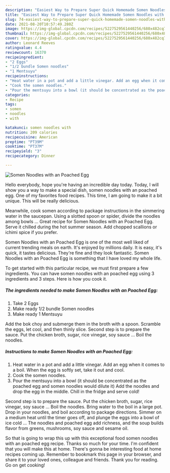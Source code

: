 ```yaml
---
description: "Easiest Way to Prepare Super Quick Homemade Somen Noodles with an Poached Egg"
title: "Easiest Way to Prepare Super Quick Homemade Somen Noodles with an Poached Egg"
slug: 74-easiest-way-to-prepare-super-quick-homemade-somen-noodles-with-an-poached-egg
date: 2021-08-20T10:57:49.280Z
image: https://img-global.cpcdn.com/recipes/5227529561440256/680x482cq70/somen-noodles-with-an-poached-egg-recipe-main-photo.jpg
thumbnail: https://img-global.cpcdn.com/recipes/5227529561440256/680x482cq70/somen-noodles-with-an-poached-egg-recipe-main-photo.jpg
cover: https://img-global.cpcdn.com/recipes/5227529561440256/680x482cq70/somen-noodles-with-an-poached-egg-recipe-main-photo.jpg
author: Leonard Reeves
ratingvalue: 4.4
reviewcount: 16370
recipeingredient:
- "2 Eggs"
- "1/2 bundle Somen noodles"
- "1 Mentsuyu"
recipeinstructions:
- "Heat water in a pot and add a little vinegar. Add an egg when it comes to a boil. When the egg is softly set, take it out and cool."
- "Cook the somen noodles."
- "Pour the mentsuyu into a bowl (it should be concentrated as the poached egg and somen noodles would dilute it) Add the noodles and drop the egg in the middle. Chill in the fridge and serve cold!"
categories:
- Recipe
tags:
- somen
- noodles
- with

katakunci: somen noodles with 
nutrition: 209 calories
recipecuisine: American
preptime: "PT39M"
cooktime: "PT37M"
recipeyield: "3"
recipecategory: Dinner

---
```



![Somen Noodles with an Poached Egg](https://img-global.cpcdn.com/recipes/5227529561440256/680x482cq70/somen-noodles-with-an-poached-egg-recipe-main-photo.jpg)

Hello everybody, hope you're having an incredible day today. Today, I will show you a way to make a special dish, somen noodles with an poached egg. One of my favorites food recipes. This time, I am going to make it a bit unique. This will be really delicious.

Meanwhile, cook somen according to package instructions in the simmering water in the saucepan. Using a slotted spoon or spider, divide the noodles among bowls … Great recipe for Somen Noodles with an Poached Egg. Serve it chilled during the hot summer season. Add chopped scallions or ichimi spice if you prefer.

Somen Noodles with an Poached Egg is one of the most well liked of current trending meals on earth. It's enjoyed by millions daily. It is easy, it's quick, it tastes delicious. They're fine and they look fantastic. Somen Noodles with an Poached Egg is something that I have loved my whole life.


To get started with this particular recipe, we must first prepare a few ingredients. You can have somen noodles with an poached egg using 3 ingredients and 3 steps. Here is how you cook it.

<!--inarticleads1-->

##### The ingredients needed to make Somen Noodles with an Poached Egg:

1. Take 2 Eggs
1. Make ready 1/2 bundle Somen noodles
1. Make ready 1 Mentsuyu


Add the bok choy and submerge them in the broth with a spoon. Scramble the eggs, let cool, and then thinly slice. Second step is to prepare the sauce. Put the chicken broth, sugar, rice vinegar, soy sauce … Boil the noodles. 

<!--inarticleads2-->

##### Instructions to make Somen Noodles with an Poached Egg:

1. Heat water in a pot and add a little vinegar. Add an egg when it comes to a boil. When the egg is softly set, take it out and cool.
1. Cook the somen noodles.
1. Pour the mentsuyu into a bowl (it should be concentrated as the poached egg and somen noodles would dilute it) Add the noodles and drop the egg in the middle. Chill in the fridge and serve cold!


Second step is to prepare the sauce. Put the chicken broth, sugar, rice vinegar, soy sauce … Boil the noodles. Bring water to the boil in a large pot. Drop in your noodles, and boil according to package directions. Simmer on a medium heat until the timer goes off, and plunge the eggs into a bowl of ice cold … The noodles and poached egg add richness, and the soup builds flavor from greens, mushrooms, soy sauce and sesame oil. 

So that is going to wrap this up with this exceptional food somen noodles with an poached egg recipe. Thanks so much for your time. I'm confident that you will make this at home. There's gonna be interesting food at home recipes coming up. Remember to bookmark this page in your browser, and share it to your loved ones, colleague and friends. Thank you for reading. Go on get cooking!
